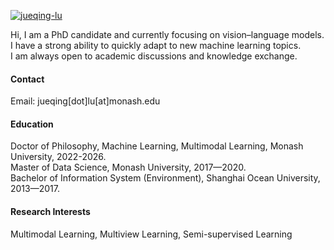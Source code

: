 

[![jueqing-lu](https://img.shields.io/badge/OverfitFlow-github-blue?logo=github)](https://github.com/OverfitFLow)

Hi, I am a PhD candidate and currently focusing on vision–language models.\
I have a strong ability to quickly adapt to new machine learning topics.\
I am always open to academic discussions and knowledge exchange.

#### Contact

Email: jueqing[dot]lu[at]monash.edu

#### Education
Doctor of Philosophy, Machine Learning, Multimodal Learning, Monash University, 2022-2026.\
Master of Data Science, Monash University, 2017—2020.\
Bachelor of Information System (Environment), Shanghai Ocean University, 2013—2017.

#### Research Interests
Multimodal Learning, Multiview Learning, Semi-supervised Learning
